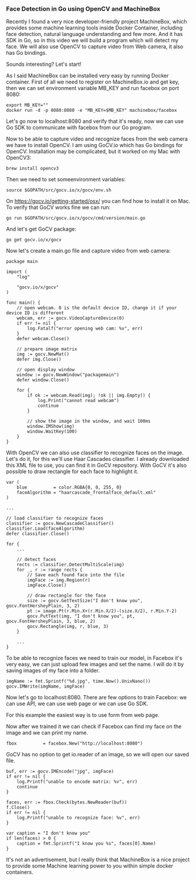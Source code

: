 ### Face Detection in Go using OpenCV and MachineBox

Recently I found a very nice developer-friendly project MachineBox, which provides some machine learning tools inside Docker Container, including face detection, natural language understanding and few more. And it has SDK in Go, so in this video we will build a program which will detect my face. We will also use OpenCV to capture video from Web camera, it also has Go bindings.

Sounds interesting? Let's start!

As I said MachineBox can be installed very easy by running Docker container. First of all we need to register on MachineBox.io and get key, then we can set environment variable MB_KEY and run facebox on port 8080:

```
export MB_KEY=""
docker run -d -p 8080:8080 -e "MB_KEY=$MB_KEY" machinebox/facebox
```

Let's go now to localhost:8080 and verify that it's ready, now we can use Go SDK to communicate with facebox from our Go program.

Now to be able to capture video and recognize faces from the web camera we have to install OpenCV. I am using GoCV.io which has Go bindings for OpenCV. Installation may be complicated, but it worked on my Mac with OpenCV3:

```
brew install opencv3
```

Then we need to set someenvironment variables:

```
source $GOPATH/src/gocv.io/x/gocv/env.sh
```

On https://gocv.io/getting-started/osx/ you can find how to install it on Mac. To verify that GoCV works fine we can run:

```
go run $GOPATH/src/gocv.io/x/gocv/cmd/version/main.go
```

And let's get GoCV package:

```
go get gocv.io/x/gocv
```

Now let's create a main.go file and capture video from web camera:

```
package main

import (
	"log"

	"gocv.io/x/gocv"
)

func main() {
	// open webcam. 0 is the default device ID, change it if your device ID is different
	webcam, err := gocv.VideoCaptureDevice(0)
	if err != nil {
		log.Fatalf("error opening web cam: %v", err)
	}
	defer webcam.Close()

	// prepare image matrix
	img := gocv.NewMat()
	defer img.Close()

	// open display window
	window := gocv.NewWindow("packagemain")
	defer window.Close()

	for {
		if ok := webcam.Read(img); !ok || img.Empty() {
			log.Print("cannot read webcam")
			continue
		}

		// show the image in the window, and wait 100ms
		window.IMShow(img)
		window.WaitKey(100)
	}
}
```

With OpenCV we can also use classifier to recognize faces on the image. Let's do it, for this we'll use Haar Cascades classifier. I already downloaded this XML file to use, you can find it in GoCV repository. With GoCV it's also possible to draw rectangle for each face to highlight it.

```
var (
	blue          = color.RGBA{0, 0, 255, 0}
	faceAlgorithm = "haarcascade_frontalface_default.xml"
)

...

// load classifier to recognize faces
classifier := gocv.NewCascadeClassifier()
classifier.Load(faceAlgorithm)
defer classifier.Close()

for {
	...

	// detect faces
	rects := classifier.DetectMultiScale(img)
	for _, r := range rects {
		// Save each found face into the file
		imgFace := img.Region(r)
		imgFace.Close()

		// draw rectangle for the face
		size := gocv.GetTextSize("I don't know you", gocv.FontHersheyPlain, 3, 2)
		pt := image.Pt(r.Min.X+(r.Min.X/2)-(size.X/2), r.Min.Y-2)
		gocv.PutText(img, "I don't know you", pt, gocv.FontHersheyPlain, 3, blue, 2)
		gocv.Rectangle(img, r, blue, 3)
	}

	...
}
```

To be able to recognize faces we need to train our model, in Facebox it's very easy, we can just upload few images and set the name. I will do it by saving images of my face into a folder.

```
imgName := fmt.Sprintf("%d.jpg", time.Now().UnixNano())
gocv.IMWrite(imgName, imgFace)
```

Now let's go to localhost:8080. There are few options to train Facebox: we can use API, we can use web page or we can use Go SDK.

For this example the easiest way is to use form from web page.

Now after we trained it we can check if Facebox can find my face on the image and we can print my name.

```
fbox          = facebox.New("http://localhost:8080")
```

GoCV has no option to get io.reader of an image, so we will open our saved file.

```
buf, err := gocv.IMEncode("jpg", imgFace)
if err != nil {
	log.Printf("unable to encode matrix: %v", err)
	continue
}

faces, err := fbox.Check(bytes.NewReader(buf))
f.Close()
if err != nil {
	log.Printf("unable to recognize face: %v", err)
}

var caption = "I don't know you"
if len(faces) > 0 {
	caption = fmt.Sprintf("I know you %s", faces[0].Name)
}
```

It's not an advertisement, but I really think that MachineBox is a nice project to provide some Machine learning power to you within simple docker containers.